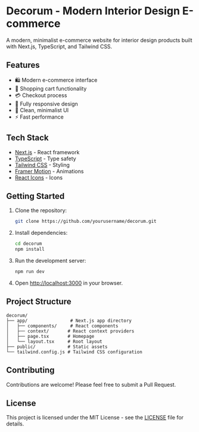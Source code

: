 # Decorum - Modern Interior Design E-commerce

A modern, minimalist e-commerce website for interior design products built with Next.js, TypeScript, and Tailwind CSS.

## Features

- 🛍️ Modern e-commerce interface
- 🛒 Shopping cart functionality
- 💳 Checkout process
- 📱 Fully responsive design
- 🎨 Clean, minimalist UI
- ⚡ Fast performance

## Tech Stack

- [Next.js](https://nextjs.org/) - React framework
- [TypeScript](https://www.typescriptlang.org/) - Type safety
- [Tailwind CSS](https://tailwindcss.com/) - Styling
- [Framer Motion](https://www.framer.com/motion/) - Animations
- [React Icons](https://react-icons.github.io/react-icons/) - Icons

## Getting Started

1. Clone the repository:
   ```bash
   git clone https://github.com/yourusername/decorum.git
   ```

2. Install dependencies:
   ```bash
   cd decorum
   npm install
   ```

3. Run the development server:
   ```bash
   npm run dev
   ```

4. Open [http://localhost:3000](http://localhost:3000) in your browser.

## Project Structure

```
decorum/
├── app/                # Next.js app directory
│   ├── components/     # React components
│   ├── context/       # React context providers
│   ├── page.tsx       # Homepage
│   └── layout.tsx     # Root layout
├── public/            # Static assets
└── tailwind.config.js # Tailwind CSS configuration
```

## Contributing

Contributions are welcome! Please feel free to submit a Pull Request.

## License

This project is licensed under the MIT License - see the [LICENSE](LICENSE) file for details. 